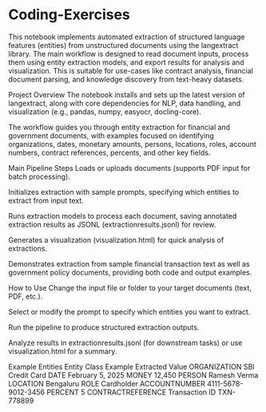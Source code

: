 # Coding-Exercises
This notebook implements automated extraction of structured language features (entities) from unstructured documents using the langextract library. The main workflow is designed to read document inputs, process them using entity extraction models, and export results for analysis and visualization. This is suitable for use-cases like contract analysis, financial document parsing, and knowledge discovery from text-heavy datasets.

Project Overview
The notebook installs and sets up the latest version of langextract, along with core dependencies for NLP, data handling, and visualization (e.g., pandas, numpy, easyocr, docling-core).

The workflow guides you through entity extraction for financial and government documents, with examples focused on identifying organizations, dates, monetary amounts, persons, locations, roles, account numbers, contract references, percents, and other key fields.

Main Pipeline Steps
Loads or uploads documents (supports PDF input for batch processing).

Initializes extraction with sample prompts, specifying which entities to extract from input text.

Runs extraction models to process each document, saving annotated extraction results as JSONL (extractionresults.jsonl) for review.

Generates a visualization (visualization.html) for quick analysis of extractions.

Demonstrates extraction from sample financial transaction text as well as government policy documents, providing both code and output examples.

How to Use
Change the input file or folder to your target documents (text, PDF, etc.).

Select or modify the prompt to specify which entities you want to extract.

Run the pipeline to produce structured extraction outputs.

Analyze results in extractionresults.jsonl (for downstream tasks) or use visualization.html for a summary.

Example Entities
Entity Class	Example Extracted Value
ORGANIZATION	SBI Credit Card
DATE	February 5, 2025
MONEY	12,450
PERSON	Ramesh Verma
LOCATION	Bengaluru
ROLE	Cardholder
ACCOUNTNUMBER	4111-5678-9012-3456
PERCENT	5
CONTRACTREFERENCE	Transaction ID TXN-778899
